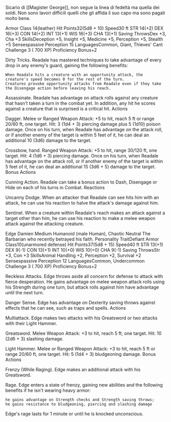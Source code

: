 Sicario di [[Magister George]], non segue la linea di fedeltà ma quella dei soldi. Non sono lavori difficili quelli che gli affida il suo capo ma sono pagati molto bene.

Armor Class 14(leather)
Hit Points32(5d8 + 10)
Speed30 ft
STR
14(+2)
DEX
16(+3)
CON
14(+2)
INT
13(+1)
WIS
16(+3)
CHA
13(+1)
Saving ThrowsDex +3, Cha +3
SkillsDeception +5, Insight +5, Medicine +5, Perception +5, Stealth +5
Sensespassive Perception 15
LanguagesCommon, Giant, Thieves' Cant
Challenge
3
( 700 XP) Proficiency Bonus+2

Dirty Tricks. Readale has mastered techniques to take advantage of every drop in any enemy's guard, gaining the following benefits:

    When Readale hits a creature with an opportunity attack, the creature's speed becomes 0 for the rest of the turn.
    Creatures provoke opportunity attacks from Readale even if they take the Disengage action before leaving his reach.

Assassinate. Readale has advantage on attack rolls against any creature that hasn't taken a turn in the combat yet. In addition, any hit he scores against a creature that is surprised is a critical hit.
Actions

Dagger. Melee or Ranged Weapon Attack: +5 to hit, reach 5 ft or range 20/60 ft, one target. Hit: 3 (1d4 + 3) piercing damage plus 5 (1d10) poison damage. Once on his turn, when Readale has advantage on the attack roll, or if another enemy of the target is within 5 feet of it, he can deal an additional 10 (3d6) damage to the target.

Crossbow, hand. Ranged Weapon Attack: +5 to hit, range 30/120 ft, one target. Hit: 4 (1d6 + 3) piercing damage. Once on his turn, when Readale has advantage on the attack roll, or if another enemy of the target is within 5 feet of it, he can deal an additional 15 (3d6 + 5) damage to the target.
Bonus Actions

Cunning Action. Readale can take a bonus action to Dash, Disengage or Hide on each of his turns in Combat.
Reactions

Uncanny Dodge. When an attacker that Readale can see hits him with an attack, he can use his reaction to halve the attack's damage against him.

Sentinel. When a creature within Readale's reach makes an attack against a target other than him, he can use his reaction to make a melee weapon attack against the attacking creature.



Edge Damien
Medium Humanoid (male Human), Chaotic Neutral
The Barbarian who recently betrayed his faith.
Personality TraitDefiant
Armor Class10(unarmored defense)
Hit Points37(5d8 + 15)
Speed40 ft
STR
13(+1)
DEX
9(-1)
CON
13(+1)
INT
10(+0)
WIS
10(+0)
CHA
9(-1)
Saving ThrowsStr +3, Con +3
SkillsAnimal Handling +2, Perception +2, Survival +2
Sensespassive Perception 12
LanguagesCommon, Undercommon
Challenge
3
( 700 XP) Proficiency Bonus+2

Reckless Attacks. Edge throws aside all concern for defense to attack with fierce desperation. He gains advantage on melee weapon attack rolls using his Strength during one turn, but attack rolls against him have advantage until the next turn.

Danger Sense. Edge has advantage on Dexterity saving throws against effects that he can see, such as traps and spells.
Actions

Multiattack. Edge makes two attacks with his Greatsword or two attacks with their Light Hammer.

Greatsword. Melee Weapon Attack: +3 to hit, reach 5 ft, one target. Hit: 10 (2d6 + 3) slashing damage.

Light Hammer. Melee or Ranged Weapon Attack: +3 to hit, reach 5 ft or range 20/60 ft, one target. Hit: 5 (1d4 + 3) bludgeoning damage.
Bonus Actions

Frenzy (While Raging). Edge makes an additional attack with his Greatsword.

Rage. Edge enters a state of frenzy, gaining new abilities and the following benefits if he isn't wearing heavy armor:

    he gains advantage on Strength checks and Strength saving throws;
    he gains resistance to bludgeoning, piercing and slashing damage

Edge's rage lasts for 1 minute or until he is knocked unconscious.